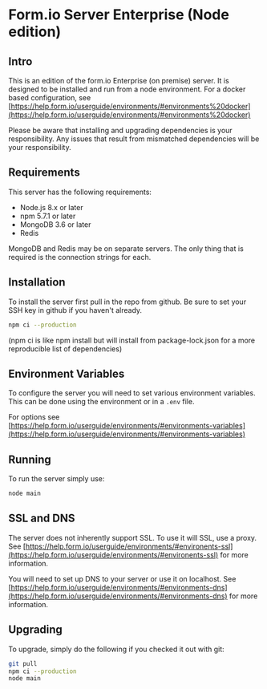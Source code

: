 # Form.io Server Enterprise (Node edition)

## Intro
This is an edition of the form.io Enterprise (on premise) server. It is designed to be installed and run from a node environment. For a docker based configuration, see [https://help.form.io/userguide/environments/#environments%20docker](https://help.form.io/userguide/environments/#environments%20docker)

Please be aware that installing and upgrading dependencies is your responsibility. Any issues that result from mismatched dependencies will be your responsibility.

## Requirements
This server has the following requirements:
  - Node.js 8.x or later
  - npm 5.7.1 or later
  - MongoDB 3.6 or later
  - Redis

MongoDB and Redis may be on separate servers. The only thing that is required is the connection strings for each.

## Installation
To install the server first pull in the repo from github. Be sure to set your SSH key in github if you haven't already.

```bash
npm ci --production
```
(npm ci is like npm install but will install from package-lock.json for a more reproducible list of dependencies)

## Environment Variables
To configure the server you will need to set various environment variables. This can be done using the environment or in a ```.env``` file.

For options see [https://help.form.io/userguide/environments/#environments-variables](https://help.form.io/userguide/environments/#environments-variables)

## Running
To run the server simply use:

```bash
node main
```

## SSL and DNS
The server does not inherently support SSL. To use it will SSL, use a proxy. See [https://help.form.io/userguide/environments/#environents-ssl](https://help.form.io/userguide/environments/#environents-ssl) for more information.

You will need to set up DNS to your server or use it on localhost. See [https://help.form.io/userguide/environments/#environments-dns](https://help.form.io/userguide/environments/#environments-dns) for more information.

## Upgrading
To upgrade, simply do the following if you checked it out with git:

```bash
git pull
npm ci --production
node main
```
